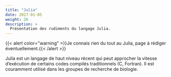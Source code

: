 ```yaml
---
title: "Julia"
date: 2017-01-05
weight: 26
description: >
  Présentation des rudiments du langage Julia.
---
```


{{< alert color="warning" >}}Je connais rien du tout au Julia, page à rédiger éventuellement.{{< /alert >}}

Julia est un langage de haut niveau récent qui peut approcher la vitesse d’exécution de certains codes compilés traditionnels (C, Fortran). Il est couramment utilisé dans les groupes de recherche de biologie.

